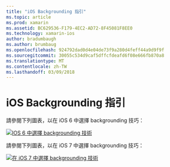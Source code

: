 ```yaml
---
title: "iOS Backgrounding 指引"
ms.topic: article
ms.prod: xamarin
ms.assetid: BC629536-F179-4EC2-AD72-8F45081F8EE0
ms.technology: xamarin-ios
author: bradumbaugh
ms.author: brumbaug
ms.openlocfilehash: 924792dad0d4e04de73f9a280d4feff44a9d9f9f
ms.sourcegitcommit: 30055c534d9caf5dffcfdeafd6f08e666fb870a8
ms.translationtype: MT
ms.contentlocale: zh-TW
ms.lasthandoff: 03/09/2018
---
```

# <a name="ios-backgrounding-guidance"></a>iOS Backgrounding 指引

請參閱下列圖表，以在 iOS 6 中選擇 backgrounding 技巧：

 [![](ios-backgrounding-guidance-images/image10.png "IOS 6 中選擇 backgrounding 技術")](ios-backgrounding-guidance-images/image10.png#lightbox)

請參閱下列圖表，以在 iOS 7 中選擇 backgrounding 技巧：

 [![](ios-backgrounding-guidance-images/image10b.png "在 iOS 7 中選擇 backgrounding 技術")](ios-backgrounding-guidance-images/image10b.png#lightbox)

